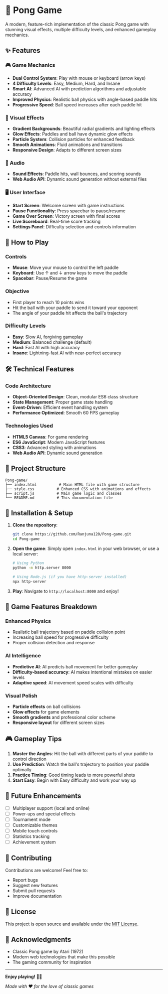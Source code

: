 # 🏓 Pong Game

A modern, feature-rich implementation of the classic Pong game with stunning visual effects, multiple difficulty levels, and enhanced gameplay mechanics.

## ✨ Features

### 🎮 Game Mechanics
- **Dual Control System**: Play with mouse or keyboard (arrow keys)
- **4 Difficulty Levels**: Easy, Medium, Hard, and Insane
- **Smart AI**: Advanced AI with prediction algorithms and adjustable accuracy
- **Improved Physics**: Realistic ball physics with angle-based paddle hits
- **Progressive Speed**: Ball speed increases after each paddle hit

### 🎨 Visual Effects
- **Gradient Backgrounds**: Beautiful radial gradients and lighting effects
- **Glow Effects**: Paddles and ball have dynamic glow effects
- **Particle System**: Collision particles for enhanced feedback
- **Smooth Animations**: Fluid animations and transitions
- **Responsive Design**: Adapts to different screen sizes

### 🎵 Audio
- **Sound Effects**: Paddle hits, wall bounces, and scoring sounds
- **Web Audio API**: Dynamic sound generation without external files

### 🖥️ User Interface
- **Start Screen**: Welcome screen with game instructions
- **Pause Functionality**: Press spacebar to pause/resume
- **Game Over Screen**: Victory screen with final scores
- **Live Scoreboard**: Real-time score tracking
- **Settings Panel**: Difficulty selection and controls information

## 🚀 How to Play

### Controls
- **Mouse**: Move your mouse to control the left paddle
- **Keyboard**: Use ↑ and ↓ arrow keys to move the paddle
- **Spacebar**: Pause/Resume the game

### Objective
- First player to reach 10 points wins
- Hit the ball with your paddle to send it toward your opponent
- The angle of your paddle hit affects the ball's trajectory

### Difficulty Levels
- **Easy**: Slow AI, forgiving gameplay
- **Medium**: Balanced challenge (default)
- **Hard**: Fast AI with high accuracy
- **Insane**: Lightning-fast AI with near-perfect accuracy

## 🛠️ Technical Features

### Code Architecture
- **Object-Oriented Design**: Clean, modular ES6 class structure
- **State Management**: Proper game state handling
- **Event-Driven**: Efficient event handling system
- **Performance Optimized**: Smooth 60 FPS gameplay

### Technologies Used
- **HTML5 Canvas**: For game rendering
- **ES6 JavaScript**: Modern JavaScript features
- **CSS3**: Advanced styling with animations
- **Web Audio API**: Dynamic sound generation

## 📁 Project Structure

```
Pong-game/
├── index.html          # Main HTML file with game structure
├── style.css          # Enhanced CSS with animations and effects
├── script.js          # Main game logic and classes
└── README.md          # This documentation file
```

## 🔧 Installation & Setup

1. **Clone the repository**:
   ```bash
   git clone https://github.com/Ranjuna120/Pong-game.git
   cd Pong-game
   ```

2. **Open the game**:
   Simply open `index.html` in your web browser, or use a local server:
   ```bash
   # Using Python
   python -m http.server 8000
   
   # Using Node.js (if you have http-server installed)
   npx http-server
   ```

3. **Play**:
   Navigate to `http://localhost:8000` and enjoy!

## 🎯 Game Features Breakdown

### Enhanced Physics
- Realistic ball trajectory based on paddle collision point
- Increasing ball speed for progressive difficulty
- Proper collision detection and response

### AI Intelligence
- **Predictive AI**: AI predicts ball movement for better gameplay
- **Difficulty-based accuracy**: AI makes intentional mistakes on easier levels
- **Adaptive speed**: AI movement speed scales with difficulty

### Visual Polish
- **Particle effects** on ball collisions
- **Glow effects** for game elements
- **Smooth gradients** and professional color scheme
- **Responsive layout** for different screen sizes

## 🎮 Gameplay Tips

1. **Master the Angles**: Hit the ball with different parts of your paddle to control direction
2. **Use Prediction**: Watch the ball's trajectory to position your paddle optimally
3. **Practice Timing**: Good timing leads to more powerful shots
4. **Start Easy**: Begin with Easy difficulty and work your way up

## 🔮 Future Enhancements

- [ ] Multiplayer support (local and online)
- [ ] Power-ups and special effects
- [ ] Tournament mode
- [ ] Customizable themes
- [ ] Mobile touch controls
- [ ] Statistics tracking
- [ ] Achievement system

## 🤝 Contributing

Contributions are welcome! Feel free to:
- Report bugs
- Suggest new features
- Submit pull requests
- Improve documentation

## 📄 License

This project is open source and available under the [MIT License](LICENSE).

## 🙏 Acknowledgments

- Classic Pong game by Atari (1972)
- Modern web technologies that make this possible
- The gaming community for inspiration

---

**Enjoy playing! 🏓✨**

*Made with ❤️ for the love of classic games*
